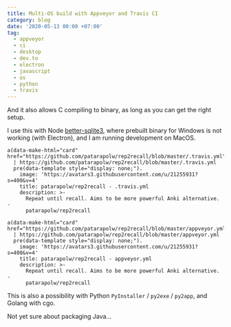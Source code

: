 ```yaml
---
title: Multi-OS build with Appveyor and Travis CI
category: blog
date: '2020-05-13 00:00 +07:00'
tag:
  - appveyor
  - ci
  - desktop
  - dev.to
  - electron
  - javascript
  - os
  - python
  - travis
---
```


And it also allows C compiling to binary, as long as you can get the right setup.

I use this with Node [better-sqlite3](https://github.com/JoshuaWise/better-sqlite3), where prebuilt binary for Windows is not working (with Electron), and I am running development on MacOS.

```pug parsed
a(data-make-html="card" href="https://github.com/patarapolw/rep2recall/blob/master/.travis.yml")
  | https://github.com/patarapolw/rep2recall/blob/master/.travis.yml
  pre(data-template style="display: none;").
    image: 'https://avatars3.githubusercontent.com/u/21255931?s=400&v=4'
    title: patarapolw/rep2recall - .travis.yml
    description: >-
      Repeat until recall. Aims to be more powerful Anki alternative. -
      patarapolw/rep2recall
```

<!-- excerpt_separator -->

```pug parsed
a(data-make-html="card" href="https://github.com/patarapolw/rep2recall/blob/master/appveyor.yml")
  | https://github.com/patarapolw/rep2recall/blob/master/appveyor.yml
  pre(data-template style="display: none;").
    image: 'https://avatars3.githubusercontent.com/u/21255931?s=400&v=4'
    title: patarapolw/rep2recall - appveyor.yml
    description: >-
      Repeat until recall. Aims to be more powerful Anki alternative. -
      patarapolw/rep2recall
```

This is also a possibility with Python `PyInstaller` / `py2exe` / `py2app`, and Golang with cgo.

Not yet sure about packaging Java...
